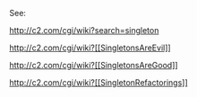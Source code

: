 See:

http://c2.com/cgi/wiki?search=singleton

http://c2.com/cgi/wiki?[[SingletonsAreEvil]]

http://c2.com/cgi/wiki?[[SingletonsAreGood]]

http://c2.com/cgi/wiki?[[SingletonRefactorings]]